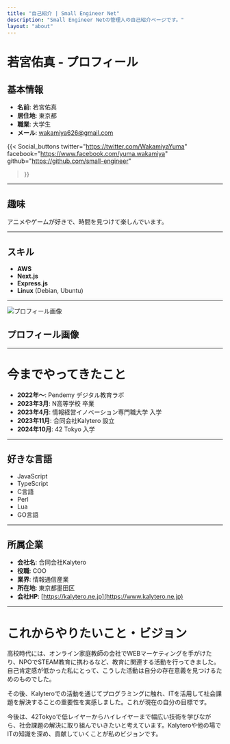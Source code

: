 ```yaml
---
title: "自己紹介 | Small Engineer Net"
description: "Small Engineer Netの管理人の自己紹介ページです。"
layout: "about"
---
```


# 若宮佑真 - プロフィール

## 基本情報

- **名前**: 若宮佑真
- **居住地**: 東京都
- **職業**: 大学生
- **メール**: [wakamiya626@gmail.com](mailto:wakamiya626@gmail.com)

{{< Social_buttons
twitter="https://twitter.com/WakamiyaYuma"
facebook="https://www.facebook.com/yuma.wakamiya"
github="https://github.com/small-engineer"
>}}

---

## 趣味

アニメやゲームが好きで、時間を見つけて楽しんでいます。

---

## スキル

- **AWS**
- **Next.js**
- **Express.js**
- **Linux** (Debian, Ubuntu)

---

![プロフィール画像](/images/profile.webp)

## プロフィール画像

---

# 今までやってきたこと

- **2022年〜**: Pendemy デジタル教育ラボ
- **2023年3月**: N高等学校 卒業
- **2023年4月**: 情報経営イノベーション専門職大学 入学
- **2023年11月**: 合同会社Kalytero 設立
- **2024年10月**: 42 Tokyo 入学

---

## 好きな言語

- JavaScript
- TypeScript
- C言語
- Perl
- Lua
- GO言語

---

## 所属企業

- **会社名**: 合同会社Kalytero
- **役職**: COO
- **業界**: 情報通信産業
- **所在地**: 東京都墨田区
- **会社HP**: [https://kalytero.ne.jp](https://www.kalytero.ne.jp)

---

# これからやりたいこと・ビジョン

高校時代には、オンライン家庭教師の会社でWEBマーケティングを手がけたり、NPOでSTEAM教育に携わるなど、教育に関連する活動を行ってきました。  
自己肯定感が低かった私にとって、こうした活動は自分の存在意義を見つけるためのものでした。

その後、Kalyteroでの活動を通じてプログラミングに触れ、ITを活用して社会課題を解決することの重要性を実感しました。これが現在の自分の目標です。

今後は、42Tokyoで低レイヤーからハイレイヤーまで幅広い技術を学びながら、社会課題の解決に取り組んでいきたいと考えています。Kalyteroや他の場でITの知識を深め、貢献していくことが私のビジョンです。
